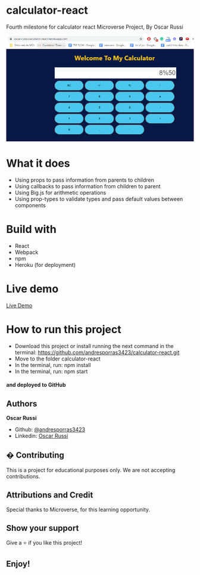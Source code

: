 # calculator-react

Fourth milestone for calculator react Microverse Project, By Oscar Russi

![screenshot](calculator-screenshot.png)

# What it does

- Using props to pass information from parents to children
- Using callbacks to pass information from children to parent
- Using Big.js for arithmetic operations
- Using prop-types to validate types and pass default values between components

# Build with

- React
- Webpack
- npm
- Heroku (for deployment)

# Live demo

[Live Demo](https://oscar-russi-calculator-react.herokuapp.com/)

# How to run this project

- Download this project or install running the next command in the terminal: https://github.com/andresporras3423/calculator-react.git
- Move to the folder calculator-react
- In the terminal, run: npm install
- In the terminal, run: npm start

#### and deployed to GitHub

## Authors

**Oscar Russi**
- Github: [@andresporras3423](https://github.com/andresporras3423/)
- Linkedin: [Oscar Russi](https://www.linkedin.com/in/oscar-andres-russi-porras)

## � Contributing

This is a project for educational purposes only. We are not accepting contributions.

## Attributions and Credit

Special thanks to Microverse, for this learning opportunity. 

## Show your support

Give a ⭐️ if you like this project!

## Enjoy!